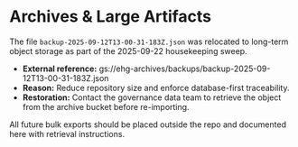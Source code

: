 # Archives & Large Artifacts

The file `backup-2025-09-12T13-00-31-183Z.json` was relocated to long-term object storage as part of the 2025-09-22 housekeeping sweep.

- **External reference:** gs://ehg-archives/backups/backup-2025-09-12T13-00-31-183Z.json
- **Reason:** Reduce repository size and enforce database-first traceability.
- **Restoration:** Contact the governance data team to retrieve the object from the archive bucket before re-importing.

All future bulk exports should be placed outside the repo and documented here with retrieval instructions.
